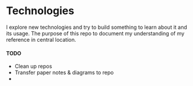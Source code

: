 # Technologies

I explore new technologies and try to build something to learn about it and its usage. The purpose of this repo to document my understanding of my reference in central location.


#### TODO
* Clean up repos
* Transfer paper notes & diagrams to repo
* 

